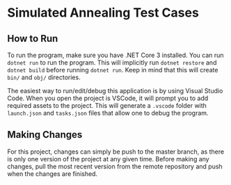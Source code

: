 # Simulated Annealing Test Cases

## How to Run

To run the program, make sure you have .NET Core 3 installed. You can run `dotnet run` to run the program. This will implicitly run `dotnet restore` and `dotnet build` before running `dotnet run`. Keep in mind that this will create `bin/` and `obj/` directories. 
  
The easiest way to run/edit/debug this application is by using Visual Studio Code. When you open the project is VSCode, it will prompt you to add required assets to the project. This will generate a `.vscode` folder with `launch.json` and `tasks.json` files that allow one to debug the program. 

## Making Changes

For this project, changes can simply be push to the master branch, as there is only one version of the project at any given time. Before making any changes, pull the most recent version from the remote repository and push when the changes are finished.
